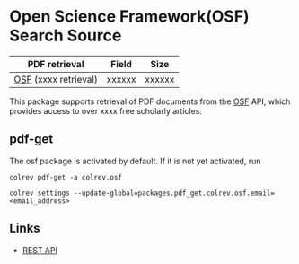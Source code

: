 # Open Science Framework(OSF) Search Source 

| PDF retrieval                                                | Field              | Size         |
|--------------------------------------------------------------|--------------------|--------------|
| [OSF](https://osf.io/) (xxxx retrieval) | xxxxxx | xxxxxx |

This package supports retrieval of PDF documents from the [OSF](https://osf.io/) API, which provides access to over xxxx free scholarly articles.

## pdf-get

<!--
Note: This document is currently under development. It will contain the following elements.

- description
- example
-->

The osf package is activated by default.
If it is not yet activated, run

```
colrev pdf-get -a colrev.osf
```



```
colrev settings --update-global=packages.pdf_get.colrev.osf.email=<email_address>
```

## Links

- [REST API](https://developer.osf.io/)

